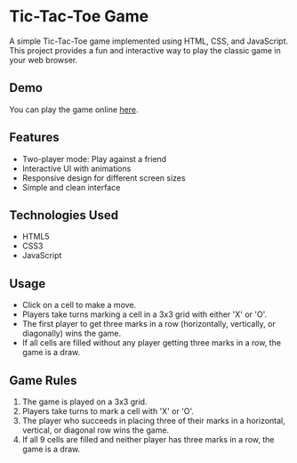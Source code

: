 # Tic-Tac-Toe Game

A simple Tic-Tac-Toe game implemented using HTML, CSS, and JavaScript. This project provides a fun and interactive way to play the classic game in your web browser.

## Demo

You can play the game online [here](https://anub2301.github.io/Tic_Tac_Toe/).

## Features

- Two-player mode: Play against a friend
- Interactive UI with animations
- Responsive design for different screen sizes
- Simple and clean interface

## Technologies Used

- HTML5
- CSS3
- JavaScript

## Usage

- Click on a cell to make a move.
- Players take turns marking a cell in a 3x3 grid with either 'X' or 'O'.
- The first player to get three marks in a row (horizontally, vertically, or diagonally) wins the game.
- If all cells are filled without any player getting three marks in a row, the game is a draw.

## Game Rules

1. The game is played on a 3x3 grid.
2. Players take turns to mark a cell with 'X' or 'O'.
3. The player who succeeds in placing three of their marks in a horizontal, vertical, or diagonal row wins the game.
4. If all 9 cells are filled and neither player has three marks in a row, the game is a draw.

